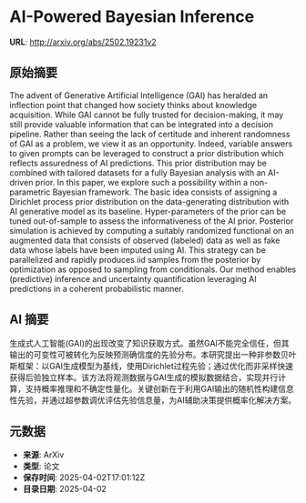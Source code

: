 # AI-Powered Bayesian Inference

**URL**: http://arxiv.org/abs/2502.19231v2

## 原始摘要

The advent of Generative Artificial Intelligence (GAI) has heralded an
inflection point that changed how society thinks about knowledge acquisition.
While GAI cannot be fully trusted for decision-making, it may still provide
valuable information that can be integrated into a decision pipeline. Rather
than seeing the lack of certitude and inherent randomness of GAI as a problem,
we view it as an opportunity. Indeed, variable answers to given prompts can be
leveraged to construct a prior distribution which reflects assuredness of AI
predictions. This prior distribution may be combined with tailored datasets for
a fully Bayesian analysis with an AI-driven prior. In this paper, we explore
such a possibility within a non-parametric Bayesian framework. The basic idea
consists of assigning a Dirichlet process prior distribution on the
data-generating distribution with AI generative model as its baseline.
Hyper-parameters of the prior can be tuned out-of-sample to assess the
informativeness of the AI prior. Posterior simulation is achieved by computing
a suitably randomized functional on an augmented data that consists of observed
(labeled) data as well as fake data whose labels have been imputed using AI.
This strategy can be parallelized and rapidly produces iid samples from the
posterior by optimization as opposed to sampling from conditionals. Our method
enables (predictive) inference and uncertainty quantification leveraging AI
predictions in a coherent probabilistic manner.


## AI 摘要

生成式人工智能(GAI)的出现改变了知识获取方式。虽然GAI不能完全信任，但其输出的可变性可被转化为反映预测确信度的先验分布。本研究提出一种非参数贝叶斯框架：以GAI生成模型为基线，使用Dirichlet过程先验；通过优化而非采样快速获得后验独立样本。该方法将观测数据与GAI生成的模拟数据结合，实现并行计算，支持概率推理和不确定性量化。关键创新在于利用GAI输出的随机性构建信息性先验，并通过超参数调优评估先验信息量，为AI辅助决策提供概率化解决方案。

## 元数据

- **来源**: ArXiv
- **类型**: 论文
- **保存时间**: 2025-04-02T17:01:12Z
- **目录日期**: 2025-04-02
